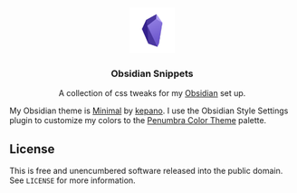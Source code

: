 <!-- PROJECT LOGO -->
<br />
<p align="center">
  <a href="https://github.com/othneildrew/Best-README-Template">
    <img src="images/obsidian.png" alt="Logo" width="80" height="80">
  </a>

  <h3 align="center">Obsidian Snippets</h3>

  <p align="center">
    A collection of css tweaks for my <a href="https://obsidian.md/">Obsidian</a> set up.
  </p>
</p>

<!-- PLUGINS -->

My Obsidian theme is [Minimal](https://github.com/kepano/obsidian-minimal) by [kepano](https://github.com/kepano). I use the Obsidian Style Settings plugin to customize my colors to the [Penumbra Color Theme](https://github.com/nealmckee/penumbra) palette.

<!-- LICENSE -->
## License

This is free and unencumbered software released into the public domain. See `LICENSE` for more information.
